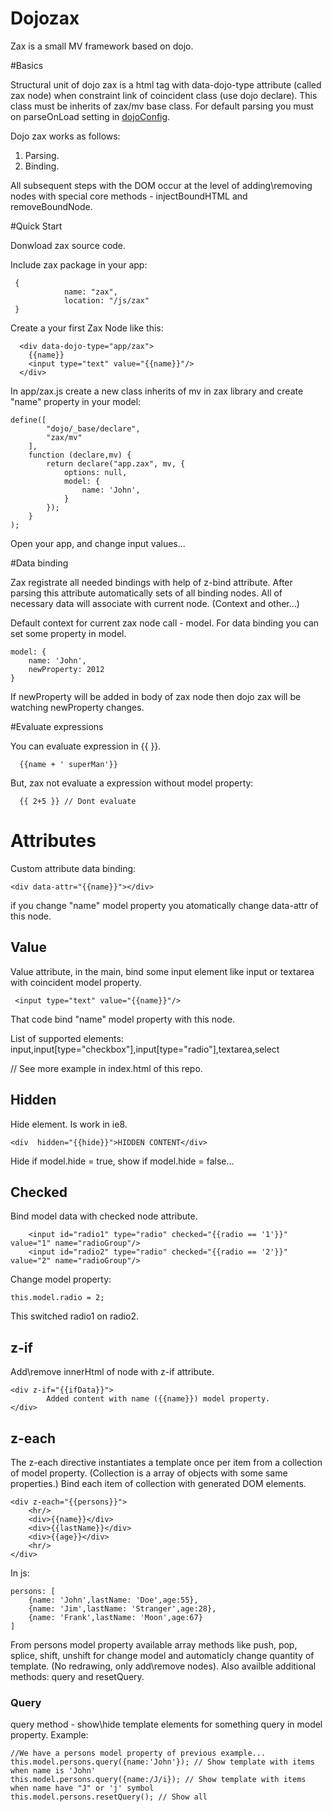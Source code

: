 Dojozax
=======

Zax is a small MV framework based on dojo.

#Basics 

Structural unit of dojo zax is a html tag with data-dojo-type attribute (called zax node) when constraint link of coincident class (use dojo declare). This class must be inherits of zax/mv base class. For default parsing you must on parseOnLoad setting in  [dojoConfig](http://dojotoolkit.org/documentation/tutorials/1.9/dojo_config/).

Dojo zax works as follows: 
  1. Parsing. 
  2. Binding.
  
All subsequent steps with the DOM occur at the level of adding\removing nodes with special core methods - injectBoundHTML and removeBoundNode. 

#Quick Start

Donwload zax source code.

Include zax package in your app:

```
 {
            name: "zax",
            location: "/js/zax"
 }
```

Create a your first Zax Node like this:

```
  <div data-dojo-type="app/zax">
    {{name}}
    <input type="text" value="{{name}}"/>
  </div>
```

In app/zax.js create a new class inherits of mv in zax library and create "name" property in your model:

```
define([
        "dojo/_base/declare",
        "zax/mv"
    ],
    function (declare,mv) {
        return declare("app.zax", mv, {
            options: null,
            model: {
                name: 'John',
            }
        });
    }
);

```

Open your app, and change input values... 

#Data binding

Zax registrate all needed bindings with help of z-bind attribute. After parsing this attribute automatically sets of all binding nodes. All of necessary data will associate with current node. (Context and other...)

Default context for current zax node call - model. For data binding you can set some property in model. 

```
model: {
    name: 'John',
    newProperty: 2012
}
```

If newProperty will be added in body of zax node then dojo zax will be watching newProperty changes.

#Evaluate expressions

You can evaluate expression in {{ }}. 

```
  {{name + ' superMan'}}
```

But, zax not evaluate a expression without model property:

```
  {{ 2+5 }} // Dont evaluate
```

# Attributes

Custom attribute data binding:

```
<div data-attr="{{name}}"></div>
```

if you change "name" model property you atomatically change data-attr of this node.

## Value

Value attribute, in the main, bind some input element like input or textarea with coincident model property. 

```
 <input type="text" value="{{name}}"/>
```

That code bind "name" model property with this node.

List of supported elements: input,input[type="checkbox"],input[type="radio"],textarea,select

// See more example in index.html of this repo.

## Hidden

Hide element. Is work in ie8.

```
<div  hidden="{{hide}}">HIDDEN CONTENT</div>
```

Hide if model.hide = true, show if model.hide = false...

## Checked 
Bind model data with checked node attribute.

```
    <input id="radio1" type="radio" checked="{{radio == '1'}}" value="1" name="radioGroup"/>
    <input id="radio2" type="radio" checked="{{radio == '2'}}" value="2" name="radioGroup"/>
```

Change model property:

```
this.model.radio = 2;
```

This switched radio1 on radio2. 

## z-if

Add\remove innerHtml of node with z-if attribute. 

```
<div z-if="{{ifData}}">
        Added content with name ({{name}}) model property. 
</div>
```

## z-each

The z-each directive instantiates a template once per item from a collection of model property. (Collection is a array of objects with some same properties.) Bind each item of collection with generated DOM elements.

```
<div z-each="{{persons}}">
    <hr/>
    <div>{{name}}</div>
    <div>{{lastName}}</div>
    <div>{{age}}</div>
    <hr/>
</div>
```
In js:
```
persons: [
    {name: 'John',lastName: 'Doe',age:55},
    {name: 'Jim',lastName: 'Stranger',age:28},
    {name: 'Frank',lastName: 'Moon',age:67}
]
```
From persons model property available array methods like push, pop, splice, shift, unshift for change model and automaticly change quantity of template. (No redrawing, only add\remove nodes). Also availble additional methods: query and resetQuery.

### Query

query method - show\hide template elements for something query in model property. Example:

```
//We have a persons model property of previous example... 
this.model.persons.query({name:'John'}); // Show template with items when name is 'John'
this.model.persons.query({name:/J/i}); // Show template with items when name have "J" or 'j' symbol
this.model.persons.resetQuery(); // Show all
```





 






